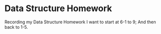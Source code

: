 # Data Structure Homework
 Recording my Data Structure Homework
 I want to start at 6-1 to 9;
 And then back to 1-5.
